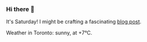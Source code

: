 ### Hi there :wave:

It's Saturday! I might be crafting a fascinating [blog post](https://benjaminwuethrich.dev).

Weather in Toronto: sunny, at +7°C.
